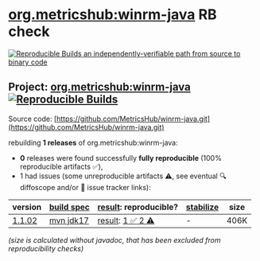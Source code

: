 [org.metricshub:winrm-java](https://central.sonatype.com/artifact/org.metricshub/winrm-java/versions) RB check
=======

[![Reproducible Builds](https://reproducible-builds.org/images/logos/rb.svg) an independently-verifiable path from source to binary code](https://reproducible-builds.org/)

## Project: [org.metricshub:winrm-java](https://central.sonatype.com/artifact/org.metricshub/winrm-java/versions) [![Reproducible Builds](https://img.shields.io/endpoint?url=https://raw.githubusercontent.com/jvm-repo-rebuild/reproducible-central/master/content/org/metricshub/winrm-java/badge.json)](https://github.com/jvm-repo-rebuild/reproducible-central/blob/master/content/org/metricshub/winrm-java/README.md)

Source code: [https://github.com/MetricsHub/winrm-java.git](https://github.com/MetricsHub/winrm-java.git)

rebuilding **1 releases** of org.metricshub:winrm-java:
- **0** releases were found successfully **fully reproducible** (100% reproducible artifacts :white_check_mark:),
- 1 had issues (some unreproducible artifacts :warning:, see eventual :mag: diffoscope and/or :memo: issue tracker links):

| version | [build spec](/BUILDSPEC.md) | [result](https://reproducible-builds.org/docs/jvm/): reproducible? | [stabilize](https://github.com/google/oss-rebuild/blob/main/cmd/stabilize/README.md) | size |
| -- | --------- | ------ | ------ | -- |
| [1.1.02](https://central.sonatype.com/artifact/org.metricshub/winrm-java/1.1.02/pom) | [mvn jdk17](winrm-java-1.1.02.buildspec) | [result](winrm-java-1.1.02.buildinfo): [1 :white_check_mark:  2 :warning:](winrm-java-1.1.02.buildcompare) | - | 406K |

<i>(size is calculated without javadoc, that has been excluded from reproducibility checks)</i>
